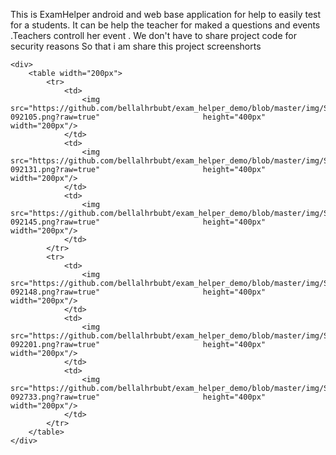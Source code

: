 This is ExamHelper android and web base  application for help to easily test for a students. It can be help the teacher for maked a questions and events .Teachers controll her event .
We don't have to share project code for security reasons 
So that i am share this project screenshorts 

<html>
	
	<div>
		<table width="200px">
			<tr>
				<td>
					<img src="https://github.com/bellalhrbubt/exam_helper_demo/blob/master/img/Screenshot_20190301-092105.png?raw=true"                       height="400px" width="200px"/>
				</td>
				<td>
					<img src="https://github.com/bellalhrbubt/exam_helper_demo/blob/master/img/Screenshot_20190301-092131.png?raw=true"                       height="400px" width="200px"/>
				</td>
				<td>
					<img src="https://github.com/bellalhrbubt/exam_helper_demo/blob/master/img/Screenshot_20190301-092145.png?raw=true"                       height="400px" width="200px"/>
				</td>
			</tr>
			<tr>
				<td>
					<img src="https://github.com/bellalhrbubt/exam_helper_demo/blob/master/img/Screenshot_20190301-092148.png?raw=true"                       height="400px" width="200px"/>
				</td>
				<td>
					<img src="https://github.com/bellalhrbubt/exam_helper_demo/blob/master/img/Screenshot_20190301-092201.png?raw=true"                       height="400px" width="200px"/>
				</td>
				<td>
					<img src="https://github.com/bellalhrbubt/exam_helper_demo/blob/master/img/Screenshot_20190301-092733.png?raw=true"                       height="400px" width="200px"/>
				</td>
			</tr>
		</table>
	</div>
</html>
